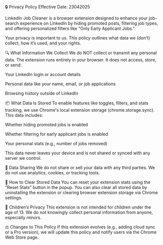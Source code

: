 🔒 Privacy Policy
Effective Date: 23042025

LinkedIn Job Cleaner is a browser extension designed to enhance your job-search experience on LinkedIn by hiding promoted posts, filtering job types, and offering personalized filters like "Only Early Applicant Jobs."

Your privacy is important to us. This policy outlines what data we (don’t) collect, how it’s used, and your rights.

🔍 What Information We Collect
We do NOT collect or transmit any personal data.
The extension runs entirely in your browser. It does not access, store, or send:

Your LinkedIn login or account details

Personal data like your name, email, or job applications

Browsing history outside of LinkedIn

📦 What Data Is Stored
To enable features like toggles, filters, and stats tracking, we use Chrome's local extension storage (chrome.storage.sync). This data includes:

Whether hiding promoted jobs is enabled

Whether filtering for early applicant jobs is enabled

Your personal stats (e.g., number of jobs removed)

This data never leaves your device and is not shared or synced with any server we control.

🔐 Data Sharing
We do not share or sell your data with any third parties.
We do not use analytics, cookies, or tracking tools.

🧽 How to Clear Stored Data
You can reset your extension stats using the “Reset Stats” button in the popup.
You can also clear all stored data by uninstalling the extension or clearing browser extension storage via Chrome settings.

👶 Children’s Privacy
This extension is not intended for children under the age of 13.
We do not knowingly collect personal information from anyone, especially minors.

⚖️ Changes to This Policy
If this extension evolves (e.g., adding cloud sync or a Pro version), we will update this policy and notify users via the Chrome Web Store page.
